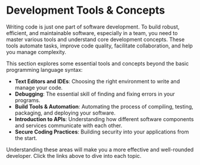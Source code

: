 # Development Tools & Concepts

Writing code is just one part of software development. To build robust, efficient, and maintainable software, especially in a team, you need to master various tools and understand core development concepts. These tools automate tasks, improve code quality, facilitate collaboration, and help you manage complexity.

This section explores some essential tools and concepts beyond the basic programming language syntax:

- **Text Editors and IDEs**: Choosing the right environment to write and manage your code.
- **Debugging**: The essential skill of finding and fixing errors in your programs.
- **Build Tools & Automation**: Automating the process of compiling, testing, packaging, and deploying your software.
- **Introduction to APIs**: Understanding how different software components and services communicate with each other.
- **Secure Coding Practices**: Building security into your applications from the start.

Understanding these areas will make you a more effective and well-rounded developer. Click the links above to dive into each topic.
